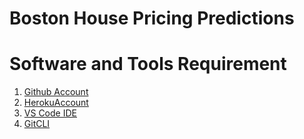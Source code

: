 # Boston House Pricing Predictions

# Software and Tools Requirement

1. [Github Account](https://github.com)
2. [HerokuAccount](https://heroku.com)
3. [VS Code IDE](https://code.visualstudio.com/)
4. [GitCLI](https://git-scm.com/book/en/v2)